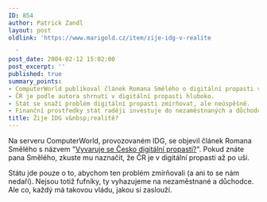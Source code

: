 ```yaml
---
ID: 854
author: Patrick Zandl
layout: post
oldlink: 'https://www.marigold.cz/item/zije-idg-v-realite

  '
post_date: 2004-02-12 15:02:00
post_excerpt: ''
published: true
summary_points:
- ComputerWorld publikoval článek Romana Smělého o digitální propasti v ČR.
- ČR je podle autora shrnutí v digitální propasti hluboko.
- Stát se snaží problém digitální propasti zmírňovat, ale neúspěšně.
- Finanční prostředky stát raději investuje do nezaměstnaných a důchodců.
title: Žije IDG v&nbsp;realitě?
---
```


<p>
Na serveru ComputerWorld, provozovaném IDG, se objevil článek Romana Smělého s názvem "<A href="http://www.cw.cz/cw.nsf/ID/B7307AA246655722C1256E35005FB476">Vyvaruje se Česko digitální propasti?</A>". Pokud znáte pana Smělého, zkuste mu naznačit, že ČR je v digitální propasti až po uši.</p>

<p>
Státu&#160;jde pouze o to, abychom ten problém zmírňovali (a ani to se nám nedaří). Nejsou totiž fufníky, ty vyhazujeme na nezaměstnané a&#160;důchodce. Ale co, každý má takovou vládu, jakou si zaslouží.</p>